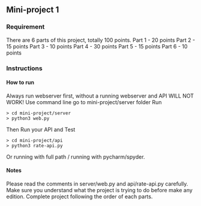 ## Mini-project 1

### Requirement
There are 6 parts of this project, totally 100 points.
Part 1 - 20 points
Part 2 - 15 points
Part 3 - 10 points
Part 4 - 30 points
Part 5 - 15 points
Part 6 - 10 points

### Instructions 
#### How to run 
Always run webserver first, without a running webserver and API WILL NOT WORK!
Use command line go to mini-project/server folder
Run 
```
> cd mini-project/server
> python3 web.py
```
Then Run your API and Test
```
> cd mini-project/api
> python3 rate-api.py
```
Or running with full path / running with pycharm/spyder. 

#### Notes
Please read the comments in server/web.py and api/rate-api.py carefully.
Make sure you understand what the project is trying to do before make any edition.
Complete project following the order of each parts.

